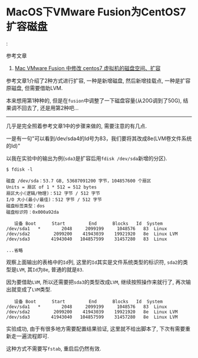 # MacOS下VMware Fusion为CentOS7扩容磁盘

<!tags!>: <!lvm!> <!LVM!>

参考文章

1. [Mac VMware Fusion 中修改 centos7 虚拟机的磁盘空间、扩容](https://blog.csdn.net/ifjgm003/article/details/101461585)

参考文章1介绍了2种方式进行扩容, 一种是新增磁盘, 然后新增挂载点, 一种是扩容原磁盘, 但需要借助LVM.

本来想用第1种种的, 但是在`fusion`中调整了一下磁盘容量(从20G调到了50G), 结果调不回去了, 还是用第2种吧...

------

几乎是完全照着参考文章1中的步骤来做的, 需要注意的有几点.

一是有一句"可以看到/dev/sda4的Id号为83，我们要将其改成8e(LVM卷文件系统的Id)"

以我在实验中的输出为例(`sda3`是扩容后用`fdisk /dev/sda`新增的分区).

```console
$ fdisk -l

磁盘 /dev/sda：53.7 GB, 53687091200 字节，104857600 个扇区
Units = 扇区 of 1 * 512 = 512 bytes
扇区大小(逻辑/物理)：512 字节 / 512 字节
I/O 大小(最小/最佳)：512 字节 / 512 字节
磁盘标签类型：dos
磁盘标识符：0x000a92da

   设备 Boot      Start         End      Blocks   Id  System
/dev/sda1   *        2048     2099199     1048576   83  Linux
/dev/sda2         2099200    41943039    19921920   8e  Linux LVM
/dev/sda3        41943040   104857599    31457280   83  Linux

...省略
```

观察上面输出的表格中的`Id`列, 这里的`Id`其实是文件系统类型的标识符, `sda2`的类型是`LVM`, 其`Id`为`8e`, 普通的就是`83`.

因为要借助`LVM`, 所以还需要把`sda3`的类型改成`LVM`, 继续按照操作来就行了, 再次输出就变成了`LVM`类型.

```
   设备 Boot      Start         End      Blocks   Id  System
/dev/sda1   *        2048     2099199     1048576   83  Linux
/dev/sda2         2099200    41943039    19921920   8e  Linux LVM
/dev/sda3        41943040   104857599    31457280   8e  Linux LVM
```

实验成功, 由于有很多地方需要配置结果验证, 这里就不给出脚本了, 下次有需要重新走一遍流程即可.

这种方式不需要写`fstab`, 重启后仍然有效.
